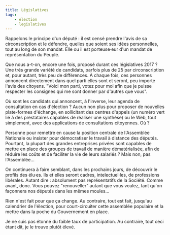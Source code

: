 ```yaml
---
title: Législatives
tags:
    - election
    - legislatives
---
```


Rappelons le principe d'un député : il est censé prendre l'avis de sa circonscription et le défendre, quelles que soient ses idées personnelles, tout au long de son mandat. Elle ou il est porteuse·eur d'un mandat de représentation du Peuple.

<!-- more -->

Que nous a-t-on, encore une fois, proposé durant ces législatives 2017 ? Une très grande variété de candidats, parfois plus de 25 par circonscription et, pour autant, très peu de différences. À chaque fois, ces personnes annoncent directement dans quel parti elles sont et seront, peu importe l'avis des citoyens. "Voici mon parti, votez pour moi afin que je puisse respecter les consignes qui me sont donner par d'autres que vous".

Où sont les candidats qui annoncent, à l'inverse, leur agenda de consultation en cas d'élection ? Aucun non plus pour proposer de nouvelles plate-formes d'échange, en sollicitant des centres d'appels (un numéro vert lié à des prestataires capables de réaliser une synthèse) ou le Web, tout simplement, avec des applications de consultations citoyennes. Où ?

Personne pour remettre en cause la position centrale de l'Assemblée Nationale ou insister pour démocratiser le travail à distance des députés. Pourtant, la plupart des grandes entreprises privées sont capables de mettre en place des groupes de travail de manière dématérialisée, afin de réduire les coûts et de faciliter la vie de leurs salariés ? Mais non, pas l'Assemblée…

On continuera à faire semblant, dans les prochains jours, de découvrir le profils des élu·es. Ils et elles seront cadres, intelectuel·les, de professions libérales. Autant dire : absolument pas représentatifs de la Société. Comme avant, donc. Vous pouvez "renouveller" autant que vous voulez, tant qu'on façonnera nos députés dans les mêmes moules…

Rien n'est fait pour que ça change. Au contraire, tout est fait, jusqu'au calendrier de l'élection, pour court-circuiter cette assemblée populaire et la mettre dans la poche du Gouvernement en place.

Je ne suis pas étonné du faible taux de participation. Au contraire, tout ceci étant dit, je le trouve plutôt élevé.
